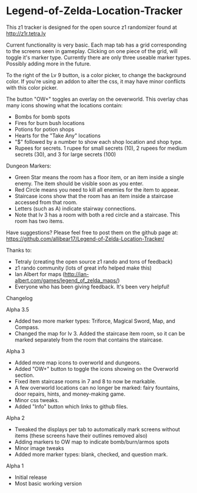 # Legend-of-Zelda-Location-Tracker

This z1 tracker is designed for the open source z1 randomizer
found at http://z1r.tetra.ly

Current functionality is very basic.  Each map tab has a grid 
corresponding to the screens seen in gameplay.  Clicking on one 
piece of the grid, will toggle it's marker type.  Currently there 
are only three useable marker types.  Possibly adding more in 
the future.

To the right of the Lv 9 button, is a color picker, to change 
the background color. If you're using an addon to alter the css, 
it may have minor conflicts with this color picker.

The button "OW+" toggles an overlay on the oeverworld.  This overlay
chas many icons showing what the locations contain:
- Bombs for bomb spots
- Fires for burn bush locations
- Potions for potion shops
- Hearts for the "Take Any" locations
- "$" followed by a number to show each shop location and shop type.
- Rupees for secrets.  1 rupee for small secrets (10), 2 rupees for
medium secrets (30), and 3 for large secrets (100)

Dungeon Markers:
- Green Star means the room has a floor item, or an item inside a single
enemy.  The item should be visible soon as you enter.
- Red Circle means you need to kill all enemies for the item to appear.
- Staircase icons show that the room has an item inside a staircase 
accessed from that room.
- Letters (such as A) indicate stairway connections.
- Note that lv 3 has a room with both a red circle and a staircase.  This 
room has two items.  

Have suggestions?  Please feel free to post them on the github page at:
https://github.com/allibear17/Legend-of-Zelda-Location-Tracker/

Thanks to:

- Tetraly (creating the open source z1 rando and tons of feedback)
- z1 rando community (lots of great info helped make this)
- Ian Albert for maps (http://ian-albert.com/games/legend_of_zelda_maps/)
- Everyone who has been giving feedback.  It's been very helpful!

Changelog

Alpha 3.5
- Added two more marker types: Triforce, Magical Sword, Map, and Compass.
- Changed the map for lv 3.  Added the staircase item room, so it can be 
	marked separately from the room that contains the staircase.

Alpha 3
- Added more map icons to overworld and dungeons.
- Added "OW+" button to toggle the icons showing on the Overworld section.
- Fixed item staircase rooms in 7 and 8 to now be markable.
- A few overworld locations can no longer be marked:  fairy fountains, 
door repairs, hints, and money-making game.
- Minor css tweaks.
- Added "Info" button which links to github files.

Alpha 2
- Tweaked the displays per tab to automatically mark screens without items (these
screens have their outlines removed also)
- Adding markers to OW map to indicate bomb/burn/armos spots
- Minor image tweaks
- Added more marker types: blank, checked, and question mark.

Alpha 1
- Initial release
- Most basic working version
